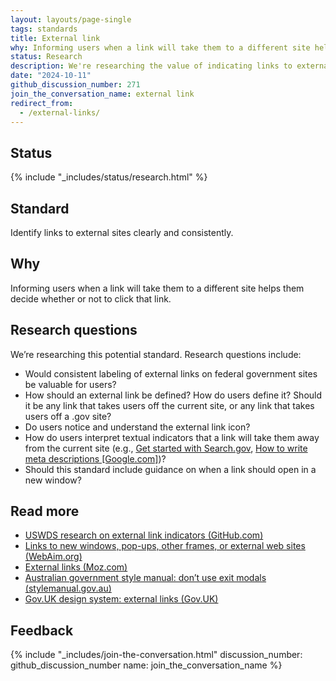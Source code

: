 ```yaml
---
layout: layouts/page-single
tags: standards
title: External link
why: Informing users when a link will take them to a different site helps them decide whether or not to click that link. 
status: Research
description: We're researching the value of indicating links to external sites clearly and consistently.
date: "2024-10-11"
github_discussion_number: 271
join_the_conversation_name: external link
redirect_from:
  - /external-links/
---
```


## Status

{% include "_includes/status/research.html" %}

## Standard

Identify links to external sites clearly and consistently.

## Why

Informing users when a link will take them to a different site helps them decide whether or not to click that link. 

## Research questions

We’re researching this potential standard. Research questions include:
- Would consistent labeling of external links on federal government sites be valuable for users?
- How should an external link be defined? How do users define it? Should it be any link that takes users off the current site, or any link that takes users off a .gov site?
- Do users notice and understand the external link icon?
- How do users interpret textual indicators that a link will take them away from the current site (e.g., [Get started with Search.gov](https://search.gov/get-started/), [How to write meta descriptions [Google.com]](https://developers.google.com/search/docs/appearance/snippet#meta-descriptions))?
- Should this standard include guidance on when a link should open in a new window?

## Read more

- [USWDS research on external link indicators (GitHub.com)](https://github.com/uswds/uswds/wiki/2021-07-29-External-Link-Indicator-Research-Findings)
- [Links to new windows, pop-ups, other frames, or external web sites (WebAim.org)](https://webaim.org/techniques/hypertext/hypertext_links#new_window)
- [External links (Moz.com)](https://moz.com/learn/seo/external-link)
- [Australian government style manual: don’t use exit modals (stylemanual.gov.au)](https://www.stylemanual.gov.au/structuring-content/links#dont_use_exit_modals)
- [Gov.UK design system: external links (Gov.UK)](https://design-system.service.gov.uk/styles/links/#external-links)


## Feedback

{% include "_includes/join-the-conversation.html" discussion_number: github_discussion_number name: join_the_conversation_name %}
